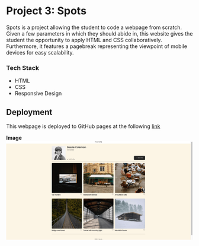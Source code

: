 # Project 3: Spots

Spots is a project allowing the student to code a webpage from scratch.  Given a few parameters in which they should abide in, this website gives the student the opportunity to apply HTML and CSS collaboratively.  Furthermore, it features a pagebreak representing the viewpoint of mobile devices for easy scalability. 

### Tech Stack

* HTML
* CSS
* Responsive Design 
  
## Deployment

This webpage is deployed to GitHub pages at the following [link](https://rudy5004.github.io/se_project_spots/)

  
**Image**  
![alt text](./images/README-images/Spots-Webpage-pic.png)

